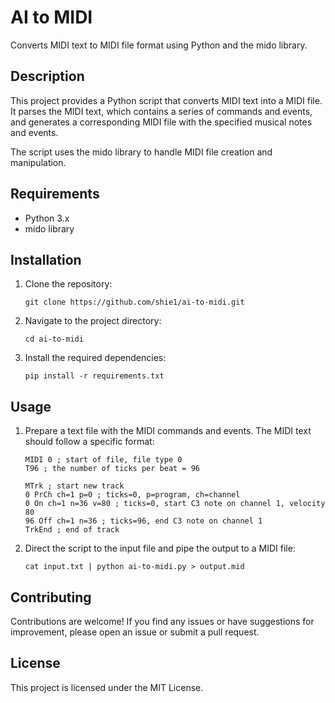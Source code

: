 # AI to MIDI

Converts MIDI text to MIDI file format using Python and the mido library.

## Description

This project provides a Python script that converts MIDI text into a MIDI file. It parses the MIDI text, which contains a series of commands and events, and generates a corresponding MIDI file with the specified musical notes and events.

The script uses the mido library to handle MIDI file creation and manipulation.

## Requirements

- Python 3.x
- mido library

## Installation

1. Clone the repository:
   ```shell
   git clone https://github.com/shie1/ai-to-midi.git
2. Navigate to the project directory:
    ```shell
    cd ai-to-midi
3. Install the required dependencies:
    ```shell
    pip install -r requirements.txt
## Usage
1. Prepare a text file with the MIDI commands and events. The MIDI text should follow a specific format:
    ```
    MIDI 0 ; start of file, file type 0
    T96 ; the number of ticks per beat = 96

    MTrk ; start new track
    0 PrCh ch=1 p=0 ; ticks=0, p=program, ch=channel
    0 On ch=1 n=36 v=80 ; ticks=0, start C3 note on channel 1, velocity 80
    96 Off ch=1 n=36 ; ticks=96, end C3 note on channel 1
    TrkEnd ; end of track    
2. Direct the script to the input file and pipe the output to a MIDI file:
    ```shell
    cat input.txt | python ai-to-midi.py > output.mid
## Contributing
Contributions are welcome! If you find any issues or have suggestions for improvement, please open an issue or submit a pull request.

## License
This project is licensed under the MIT License.
